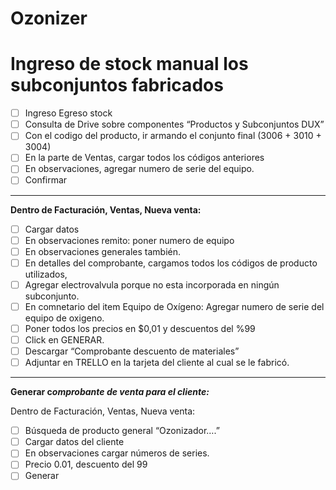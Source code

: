 # Ozonizer

# Ingreso de stock manual los subconjuntos fabricados

- [ ]  Ingreso Egreso stock
- [ ]  Consulta de Drive sobre componentes “Productos y Subconjuntos DUX”
- [ ]  Con el codigo del producto, ir armando el conjunto final (3006 + 3010 + 3004)
- [ ]  En la parte de Ventas, cargar todos los códigos anteriores
- [ ]  En observaciones, agregar numero de serie del equipo.
- [ ]  Confirmar

---

**Dentro de Facturación, Ventas, Nueva venta:**

- [ ]  Cargar datos
- [ ]  En observaciones remito: poner numero de equipo
- [ ]  En observaciones generales también.
- [ ]  En detalles del comprobante, cargamos todos los códigos de producto utilizados,
- [ ]  Agregar electrovalvula porque no esta incorporada en ningún subconjunto.
- [ ]  En comnetario del item Equipo de Oxígeno: Agregar numero de serie del equipo de oxigeno.
- [ ]  Poner todos los precios en $0,01 y descuentos del %99
- [ ]  Click en GENERAR.
- [ ]  Descargar “Comprobante descuento de materiales”
- [ ]  Adjuntar en TRELLO en la tarjeta del cliente al cual se le fabricó.

---

**Generar c*omprobante de venta para el cliente:***

Dentro de Facturación, Ventas, Nueva venta:

- [ ]  Búsqueda de producto general “Ozonizador….”
- [ ]  Cargar datos del cliente
- [ ]  En observaciones cargar números de series.
- [ ]  Precio 0.01, descuento del 99
- [ ]  Generar
